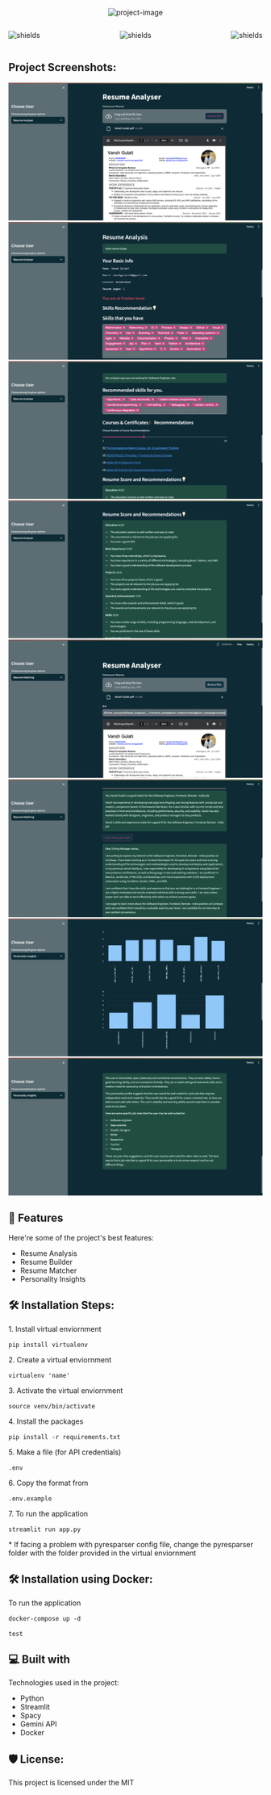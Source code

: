 <p align="center"><img src="https://socialify.git.ci/IshitaG10/Resume_Analyzer/image?description=1&amp;descriptionEditable=A%20tool%20that%20helps%20in%20the%20analysis%20of%20resumes%20improving%20it%20and%20generating%20cover%20letters%20for%20jobs&amp;font=Rokkitt&amp;forks=1&amp;language=1&amp;name=1&amp;pattern=Formal%20Invitation&amp;stargazers=1&amp;theme=Auto" alt="project-image"></p>

<!-- <p align="center"><img src="https://img.shields.io/github/commit-activity/m/badges/squint" alt="shields"></p> -->
<div style="display: flex; justify-content: space-between; align-items: center;">
    <p align="center"><img src="https://img.shields.io/badge/Gemini-8E75B2?style=for-the-badge&logo=googlebard&logoColor=fff" alt="shields"></p>
    <p align="center"><img src="https://img.shields.io/badge/Streamlit-FF4B4B?style=for-the-badge&logo=Streamlit&logoColor=white" alt="shields"></p>
    <p align="center"><img src="https://img.shields.io/badge/Python-FFD43B?style=for-the-badge&logo=python&logoColor=blue" alt="shields"></p>
</div>



<h2>Project Screenshots:</h2>

<img src="/Demo/1.png" alt="project-screenshot">

<img src="/Demo/2.png" alt="project-screenshot">

<img src="/Demo/3.png" alt="project-screenshot">

<img src="/Demo/4.png" alt="project-screenshot">

<img src="/Demo/5.png" alt="project-screenshot">

<img src="/Demo/6.png" alt="project-screenshot">

<img src="/Demo/7.png" alt="project-screenshot">

<img src="/Demo/8.png" alt="project-screenshot">
  
  
<h2>🧐 Features</h2>

Here're some of the project's best features:

*   Resume Analysis
*   Resume Builder
*   Resume Matcher
*   Personality Insights

<h2>🛠️ Installation Steps:</h2>

<p>1. Install virtual enviornment</p>

```
pip install virtualenv
```

<p>2. Create a virtual enviornment</p>

```
virtualenv 'name'
```

<p>3. Activate the virtual enviornment</p>

```
source venv/bin/activate
```

<p>4. Install the packages</p>

```
pip install -r requirements.txt
```

<p>5. Make a file (for API credentials)</p>

```
.env
```

<p>6. Copy the format from</p>

```
.env.example
```

<p>7. To run the application</p>

```
streamlit run app.py
```
<p>* If facing a problem with pyresparser config file, change the pyresparser folder with the folder provided in the virtual enviornment</p>

<h2>🛠️ Installation using Docker:</h2>

<p> To run the application</p>

```
docker-compose up -d
```
```
test
```
<h2>💻 Built with</h2>

Technologies used in the project:

*   Python
*   Streamlit
*   Spacy
*   Gemini API
*   Docker

<h2>🛡️ License:</h2>

This project is licensed under the MIT